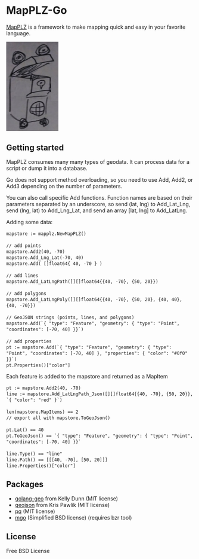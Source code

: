 # MapPLZ-Go

[MapPLZ](http://mapplz.com) is a framework to make mapping quick and easy in
your favorite language.

<img src="https://raw.githubusercontent.com/mapmeld/mapplz-go/master/logo.jpg" width="140"/>

## Getting started

MapPLZ consumes many many types of geodata. It can process data for a script or dump
it into a database.

Go does not support method overloading, so you need to use Add, Add2, or Add3 depending
on the number of parameters.

You can also call specific Add functions. Function names are based on their parameters
separated by an underscore, so send (lat, lng) to Add_Lat_Lng, send (lng, lat)
to Add_Lng_Lat, and send an array [lat, lng] to Add_LatLng.

Adding some data:

```
mapstore := mapplz.NewMapPLZ()

// add points
mapstore.Add2(40, -70)
mapstore.Add_Lng_Lat(-70, 40)
mapstore.Add( []float64{ 40, -70 } )

// add lines
mapstore.Add_LatLngPath([][]float64{{40, -70}, {50, 20}})

// add polygons
mapstore.Add_LatLngPoly([][]float64{{40, -70}, {50, 20}, {40, 40}, {40, -70}})

// GeoJSON strings (points, lines, and polygons)
mapstore.Add(`{ "type": "Feature", "geometry": { "type": "Point", "coordinates": [-70, 40] }}`)

// add properties
pt := mapstore.Add(`{ "type": "Feature", "geometry": { "type": "Point", "coordinates": [-70, 40] }, "properties": { "color": "#0f0" }}`)
pt.Properties()["color"]
```

Each feature is added to the mapstore and returned as a MapItem

```
pt := mapstore.Add2(40, -70)
line := mapstore.Add_LatLngPath_Json([][]float64{{40, -70}, {50, 20}}, `{ "color": "red" }`)

len(mapstore.MapItems) == 2
// export all with mapstore.ToGeoJson()

pt.Lat() == 40
pt.ToGeoJson() == `{ "type": "Feature", "geometry": { "type": "Point", "coordinates": [-70, 40] }}`

line.Type() == "line"
line.Path() == [[[40, -70], [50, 20]]]
line.Properties()["color"]
```

## Packages

* <a href="https://github.com/kellydunn/golang-geo">golang-geo</a> from Kelly Dunn (MIT license)
* <a href="https://github.com/kpawlik/geojson">geojson</a> from Kris Pawlik (MIT license)
* <a href="https://github.com/lib/pq">pq</a> (MIT license)
* <a href="http://labix.org/mgo">mgo</a> (Simplified BSD license) (requires bzr tool)

## License

Free BSD License
